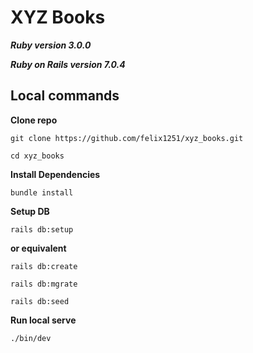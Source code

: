 # XYZ Books

***Ruby version 3.0.0***

***Ruby on Rails version 7.0.4***

## **Local commands**

**Clone repo**
```
git clone https://github.com/felix1251/xyz_books.git
```
```
cd xyz_books
```
**Install Dependencies**
```
bundle install
```
**Setup DB**
```
rails db:setup
```
**or equivalent**
```
rails db:create
```
```
rails db:mgrate
```
```
rails db:seed
```
**Run local serve**
```
./bin/dev
```